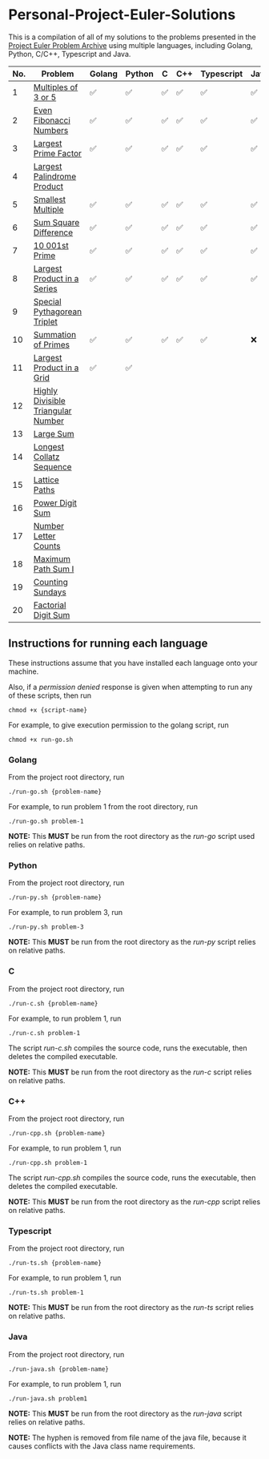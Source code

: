 # Personal-Project-Euler-Solutions

This is a compilation of all of my solutions to the problems presented in the [Project Euler Problem Archive](https://projecteuler.net/archives) using multiple languages, including Golang, Python, C/C++, Typescript and Java.

| __No.__ | __Problem__ | __Golang__ | __Python__ | __C__ | __C++__ | __Typescript__ | __Java__ |
| ------- | ----------- | ---------- | ---------- | ----- | ------- | -------------- | -------- |
| 1 | [Multiples of 3 or 5](https://projecteuler.net/problem=1) | :white_check_mark: | :white_check_mark: | :white_check_mark: | :white_check_mark: | :white_check_mark: | :white_check_mark: |
| 2 | [Even Fibonacci Numbers](https://projecteuler.net/problem=2) | :white_check_mark: | :white_check_mark: | :white_check_mark: | :white_check_mark: | :white_check_mark: | :white_check_mark: |
| 3 | [Largest Prime Factor](https://projecteuler.net/problem=3) | :white_check_mark: | :white_check_mark: | :white_check_mark: | :white_check_mark: | :white_check_mark: | :white_check_mark: |
| 4 | [Largest Palindrome Product](https://projecteuler.net/problem=4) |  |  |  |  |  |  |
| 5 | [Smallest Multiple](https://projecteuler.net/problem=5) | :white_check_mark: | :white_check_mark: | :white_check_mark: | :white_check_mark: | :white_check_mark: | :white_check_mark: |
| 6 | [Sum Square Difference](https://projecteuler.net/problem=6) | :white_check_mark: | :white_check_mark: | :white_check_mark: | :white_check_mark: | :white_check_mark: | :white_check_mark: |
| 7 | [10 001st Prime](https://projecteuler.net/problem=7) | :white_check_mark: | :white_check_mark: | :white_check_mark: | :white_check_mark: | :white_check_mark: | :white_check_mark: |
| 8 | [Largest Product in a Series](https://projecteuler.net/problem=8) | :white_check_mark: | :white_check_mark: | :white_check_mark: | :white_check_mark: | :white_check_mark: | :white_check_mark: |
| 9 | [Special Pythagorean Triplet](https://projecteuler.net/problem=9) |  |  |  |  |  |  |
| 10 | [Summation of Primes](https://projecteuler.net/problem=10) | :white_check_mark: | :white_check_mark: | :white_check_mark: | :white_check_mark: | :white_check_mark: | :x: |
| 11 | [Largest Product in a Grid](https://projecteuler.net/problem=11) | :white_check_mark: | :white_check_mark: |  |  |  |  |
| 12 | [Highly Divisible Triangular Number](https://projecteuler.net/problem=12) |  |  |  |  |  |  |
| 13 | [Large Sum](https://projecteuler.net/problem=13) |  |  |  |  |  |  |
| 14 | [Longest Collatz Sequence](https://projecteuler.net/problem=14) |  |  |  |  |  |  |
| 15 | [Lattice Paths](https://projecteuler.net/problem=15) |  |  |  |  |  |  |
| 16 | [Power Digit Sum](https://projecteuler.net/problem=16) |  |  |  |  |  |  |
| 17 | [Number Letter Counts](https://projecteuler.net/problem=17) |  |  |  |  |  |  |
| 18 | [Maximum Path Sum I](https://projecteuler.net/problem=18) |  |  |  |  |  |  |
| 19 | [Counting Sundays](https://projecteuler.net/problem=19) |  |  |  |  |  |  |
| 20 | [Factorial Digit Sum](https://projecteuler.net/problem=20) |  |  |  |  |  |  |

## Instructions for running each language

These instructions assume that you have installed each language onto your machine.

Also, if a _permission denied_ response is given when attempting to run any of these scripts, then run
```
chmod +x {script-name}
```

For example, to give execution permission to the golang script, run
```
chmod +x run-go.sh
```

### Golang
From the project root directory, run 
```
./run-go.sh {problem-name}
```

For example, to run problem 1 from the root directory, run
```
./run-go.sh problem-1
```
__NOTE:__ This __MUST__ be run from the root directory as the _run-go_ script used relies on relative paths.

### Python

From the project root directory, run 
```
./run-py.sh {problem-name}
```

For example, to run problem 3, run
```
./run-py.sh problem-3
```

__NOTE:__ This __MUST__ be run from the root directory as the _run-py_ script relies on relative paths.

### C
From the project root directory, run
```
./run-c.sh {problem-name}
```

For example, to run problem 1, run
```
./run-c.sh problem-1
```

The script _run-c.sh_ compiles the source code, runs the executable, then deletes the compiled executable.

__NOTE:__ This __MUST__ be run from the root directory as the _run-c_ script relies on relative paths.

### C++
From the project root directory, run
```
./run-cpp.sh {problem-name}
```

For example, to run problem 1, run
```
./run-cpp.sh problem-1
```

The script _run-cpp.sh_ compiles the source code, runs the executable, then deletes the compiled executable.

__NOTE:__ This __MUST__ be run from the root directory as the _run-cpp_ script relies on relative paths.

### Typescript
From the project root directory, run
```
./run-ts.sh {problem-name}
```

For example, to run problem 1, run
```
./run-ts.sh problem-1
```

__NOTE:__ This __MUST__ be run from the root directory as the _run-ts_ script relies on relative paths.

### Java
From the project root directory, run
```
./run-java.sh {problem-name}
```

For example, to run problem 1, run
```
./run-java.sh problem1
```

__NOTE:__ This __MUST__ be run from the root directory as the _run-java_ script relies on relative paths.

__NOTE:__ The hyphen is removed from file name of the java file, because it causes conflicts with the Java class name requirements.